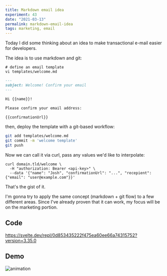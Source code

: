 ```yaml
---
title: Markdown email idea
experiment: 43
date: "2021-03-13"
permalink: markdown-email-idea
tags: marketing, email
---
```


Today I did some thinking about an idea to make transactional e-mail easier for developers.

The idea is to use markdown and git:

```shell
# define an email template
vi templates/welcome.md
```

```markdown
---
subject: Welcome! Confirm your email
---

Hi {{name}}!

Please confirm your email address:

{{confirmationUrl}}
```

then, deploy the template with a git-based workflow:

```bash
git add templates/welcome.md
git commit -m 'welcome template'
git push
```

Now we can call it via curl, pass any values we'd like to interpolate:

```shell
curl domain.tld/welcome \
  -H "authorization: Bearer <api-key>" \
  --data '{"name": "Josh", "confirmationUrl": "...", "recepient": {"email": "user@example.com"}}'
```

That's the gist of it.

I'm gonna try to apply the same concept (markdown + git flow) to a few different areas. Since I've already proven that it can work, my focus will be on the marketing portion.

## Code

https://svelte.dev/repl/0d853435222f475ea60ee66a74315752?version=3.35.0

## Demo

<img alt="animation" src="https://res.cloudinary.com/dzwnkx0mk/image/upload/v1615693568/1000experiments.dev/multiple-interactions_o3lhzz.png"/>
